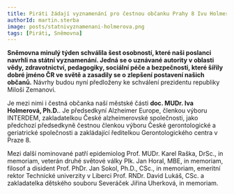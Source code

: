 ```yaml
---
title: Piráti žádají vyznamenání pro čestnou občanku Prahy 8 Ivu Holmerovou
authorId: martin.sterba
image: posts/statnivyznamenani-holmerova.png
tags: [Piráti, Sněmovna]
---
```


**Sněmovna minulý týden schválila šest osobností, které naši poslanci navrhli na státní vyznamenání. Jedná se o uznávané autority v oblasti vědy, zdravotnictví, pedagogiky, sociální péče a bezpečnosti, které šířily dobré jméno ČR ve světě a zasadily se o zlepšení postavení našich občanů.** Návrhy budou nyní předloženy ke schválení prezidentu republiky Miloši Zemanovi. 

Je mezi nimi i čestná občanka naší městské části **doc. MUDr. Iva Holmerová, Ph.D.**. Je předsedkyní Alzheimer Europe, členkou výboru INTERDEM, zakladatelkou České alzheimerovské společnosti, jako předchozí předsedkyně čestnou členkou výboru České gerontologické a geriatrické společnosti a zakládající ředitelkou Gerontologického centra v Praze 8.

Mezi další nominované patří epidemiolog  Prof. MUDr. Karel Raška, DrSc., in memoriam, veterán druhé světové války Plk. Jan Horal, MBE, in memoriam, filosof a disident  Prof. PhDr. Jan Sokol, Ph.D., CSc., in memoriam, emeritní rektor Technické univerzity v Liberci Prof. RNDr. David Lukáš, CSc. a zakladatelka dětského souboru Severáček Jiřina Uherková, in memoriam. 
